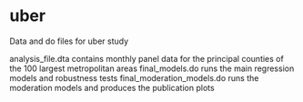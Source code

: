 # uber
Data and do files for uber study

analysis_file.dta contains monthly panel data for the principal counties of the 100 largest metropolitan areas
final_models.do runs the main regression models and robustness tests
final_moderation_models.do runs the moderation models and produces the publication plots
